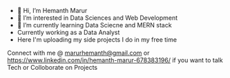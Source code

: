 - 👋 Hi, I’m Hemanth Marur
- 👀 I’m interested in Data Sciences and Web Development
- 🌱 I’m currently learning Data Sciecne and MERN stack
- Currently working as a Data Analyst
- Here I'm uploading my side projects I do in my free time

Connect with me @ marurhemanth@gmail.com or https://www.linkedin.com/in/hemanth-marur-678383196/ if you want to talk Tech or Colloborate on Projects
 
